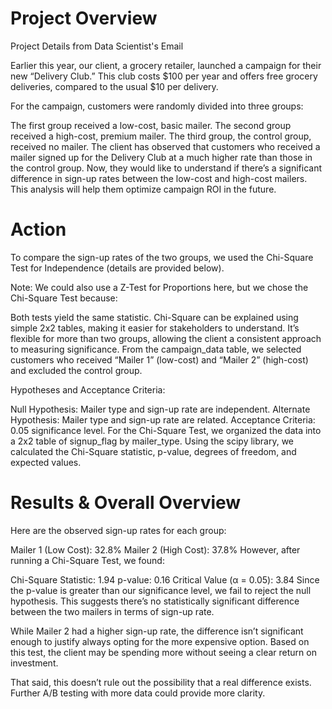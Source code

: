 # Project Overview

Project Details from Data Scientist's Email

Earlier this year, our client, a grocery retailer, launched a campaign for their new “Delivery Club.” This club costs $100 per year and offers free grocery deliveries, compared to the usual $10 per delivery.

For the campaign, customers were randomly divided into three groups:

The first group received a low-cost, basic mailer.
The second group received a high-cost, premium mailer.
The third group, the control group, received no mailer.
The client has observed that customers who received a mailer signed up for the Delivery Club at a much higher rate than those in the control group. Now, they would like to understand if there’s a significant difference in sign-up rates between the low-cost and high-cost mailers. This analysis will help them optimize campaign ROI in the future.

# Action
To compare the sign-up rates of the two groups, we used the Chi-Square Test for Independence (details are provided below).

Note: We could also use a Z-Test for Proportions here, but we chose the Chi-Square Test because:

Both tests yield the same statistic.
Chi-Square can be explained using simple 2x2 tables, making it easier for stakeholders to understand.
It’s flexible for more than two groups, allowing the client a consistent approach to measuring significance.
From the campaign_data table, we selected customers who received “Mailer 1” (low-cost) and “Mailer 2” (high-cost) and excluded the control group.

Hypotheses and Acceptance Criteria:

Null Hypothesis: Mailer type and sign-up rate are independent.
Alternate Hypothesis: Mailer type and sign-up rate are related.
Acceptance Criteria: 0.05 significance level.
For the Chi-Square Test, we organized the data into a 2x2 table of signup_flag by mailer_type. Using the scipy library, we calculated the Chi-Square statistic, p-value, degrees of freedom, and expected values.

# Results & Overall Overview
Here are the observed sign-up rates for each group:

Mailer 1 (Low Cost): 32.8%
Mailer 2 (High Cost): 37.8%
However, after running a Chi-Square Test, we found:

Chi-Square Statistic: 1.94
p-value: 0.16
Critical Value (α = 0.05): 3.84
Since the p-value is greater than our significance level, we fail to reject the null hypothesis. This suggests there’s no statistically significant difference between the two mailers in terms of sign-up rate.

While Mailer 2 had a higher sign-up rate, the difference isn’t significant enough to justify always opting for the more expensive option. Based on this test, the client may be spending more without seeing a clear return on investment.

That said, this doesn’t rule out the possibility that a real difference exists. Further A/B testing with more data could provide more clarity.
